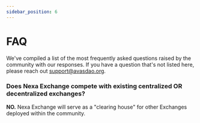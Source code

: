```yaml
---
sidebar_position: 6
---
```


# FAQ

We've compiled a list of the most frequently asked questions raised by the community with our responses. If you have a question that's not listed here, please reach out support@avasdao.org.

### Does Nexa Exchange compete with existing centralized OR decentralized exchanges?

__NO.__ Nexa Exchange will serve as a "clearing house" for other Exchanges deployed within the community.

